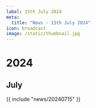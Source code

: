 ```yaml
---
label: 15th July 2024
meta:
  title: "News - 15th July 2024"
icon: broadcast
image: /static/thumbnail.jpg
---
```


# 2024
## July

{{ include "news/20240715" }}